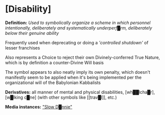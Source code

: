 # **[Disability]**


**Definition:** *Used to symbolically organize a scheme in which personnel intentionally, deliberately and systematically underperf█rm, deliberately below their genuine ability*

Frequently used when deprecating or doing a *'controlled shutdown'* of lesser franchises

Also represents a Choice to reject their own Divinely-conferred True Nature, which is by definition a counter-Divine Will basis

The symbol appears to also neatly imply its own penalty, which doesn't manifestly seem to be applied when it's being implemented per the organizational will of the Babylonian Kabbalists


**Derivatives:** all manner of mental and physical disabilities, [wh██lcha█r], [w█lking c█ne] (with other symbols like [[trav█l]], etc.)

**Media instances:** ["Slow D█nnie"](https://www.youtube.com/watch?v=c7dkaU_qP8k)
